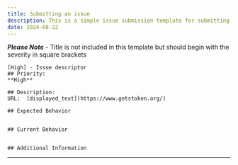 ```yaml
---
title: Submitting an issue
description: This is a simple issue submission template for submitting an issue on github for GetSmart Token
date: 2024-08-22
---
```


***Please Note*** - Title is not included in this template but should begin with the severity in square brackets

```
[High] - Issue descriptor
## Priority: 
**High**

## Description:
URL:  [displayed_text](https://www.getstoken.org/)

## Expected Behavior


## Current Behavior


## Additional Information

```
---
